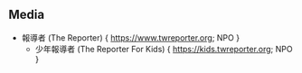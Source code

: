 ## Media
- 報導者 (The Reporter) { https://www.twreporter.org; NPO }
	- 少年報導者 (The Reporter For Kids) { https://kids.twreporter.org; NPO }